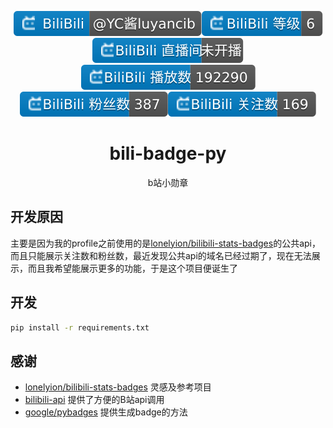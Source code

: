 <div align="center">

![Bilibili Badge](https://github.com/luyanci/luyanci/raw/main/bilibili/user.svg)![level](https://github.com/luyanci/luyanci/raw/main/bilibili/level.svg)![Live room](https://github.com/luyanci/luyanci/raw/main/bilibili/liveroom.svg)
![video view](https://github.com/luyanci/luyanci/raw/main/bilibili/views.svg)![Followers](https://github.com/luyanci/luyanci/raw/main/bilibili/follower.svg)![Following](https://github.com/luyanci/luyanci/raw/main/bilibili/following.svg)

# bili-badge-py
 b站小勋章

</div>

## 开发原因

主要是因为我的profile之前使用的是[lonelyion/bilibili-stats-badges](https://github.com/lonelyion/bilibili-stats-badges)的公共api，而且只能展示关注数和粉丝数，最近发现公共api的域名已经过期了，现在无法展示，而且我希望能展示更多的功能，于是这个项目便诞生了

## 开发

```bash
pip install -r requirements.txt
```

## 感谢

- [lonelyion/bilibili-stats-badges](https://github.com/lonelyion/bilibili-stats-badges) 灵感及参考项目
- [bilibili-api](https://github.com/Nemo2011/bilibili-api) 提供了方便的B站api调用
- [google/pybadges](https://github.com/google/pybadges) 提供生成badge的方法